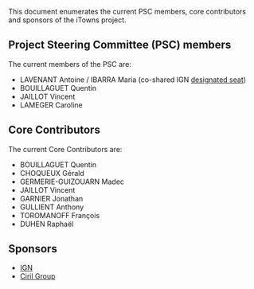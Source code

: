 This document enumerates the current PSC members, core contributors and sponsors of the iTowns project.
  
## Project Steering Committee (PSC) members

The current members of the PSC are:
- LAVENANT Antoine / IBARRA Maria (co-shared IGN [designated seat](README.md#Sustainability)) 
- BOUILLAGUET Quentin
- JAILLOT Vincent
-	LAMEGER Caroline

## Core Contributors
The current Core Contributors are:
- BOUILLAGUET Quentin
- CHOQUEUX Gérald
- GERMERIE-GUIZOUARN Madec
- JAILLOT Vincent
- GARNIER Jonathan
- GULLIENT Anthony
- TOROMANOFF François
- DUHEN Raphaël 

## Sponsors
- [IGN](https://www.ign.fr/)
- [Ciril Group](https://www.cirilgroup.com/)
